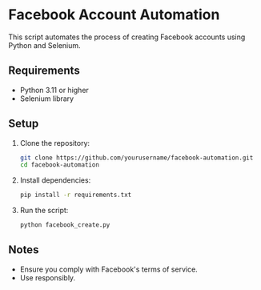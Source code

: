 
# Facebook Account Automation

This script automates the process of creating Facebook accounts using Python and Selenium.

## Requirements
- Python 3.11 or higher
- Selenium library

## Setup
1. Clone the repository:
    ```bash
    git clone https://github.com/yourusername/facebook-automation.git
    cd facebook-automation
    ```
2. Install dependencies:
    ```bash
    pip install -r requirements.txt
    ```
3. Run the script:
    ```bash
    python facebook_create.py
    ```

## Notes
- Ensure you comply with Facebook's terms of service.
- Use responsibly.
